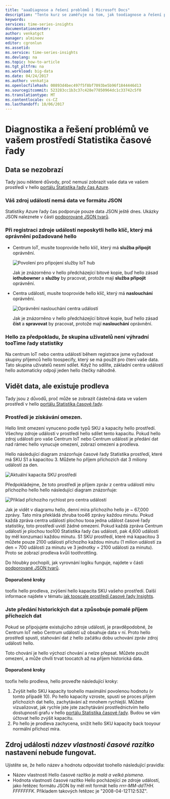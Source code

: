 ```yaml
---
title: "aaaDiagnose a řešení problémů | Microsoft Docs"
description: "Tento kurz se zaměřuje na tom, jak toodiagnose a řešení problémů ve vašem prostředí Statistika časové řady"
keywords: 
services: time-series-insights
documentationcenter: 
author: venkatgct
manager: almineev
editor: cgronlun
ms.assetid: 
ms.service: time-series-insights
ms.devlang: na
ms.topic: how-to-article
ms.tgt_pltfrm: na
ms.workload: big-data
ms.date: 04/24/2017
ms.author: venkatja
ms.openlocfilehash: 00893d4bec497f5f8bf7093be5b96f1844446d13
ms.sourcegitcommit: 523283cc1b3c37c428e77850964dc1c33742c5f0
ms.translationtype: MT
ms.contentlocale: cs-CZ
ms.lasthandoff: 10/06/2017
---
```

# <a name="diagnose-and-solve-problems-in-your-time-series-insights-environment"></a>Diagnostika a řešení problémů ve vašem prostředí Statistika časové řady

## <a name="i-dont-see-my-data"></a>Data se nezobrazí
Tady jsou některé důvody, proč nemusí zobrazit vaše data ve vašem prostředí v hello [portálu Statistika řady čas Azure](https://insights.timeseries.azure.com).

### <a name="your-event-source-doesnt-have-data-in-json-format"></a>Váš zdroj událostí nemá data ve formátu JSON
Statistiky Azure řady čas podporuje pouze data JSON ještě dnes. Ukázky JSON naleznete v části [podporované JSON tvarů](time-series-insights-send-events.md#supported-json-shapes).

### <a name="when-you-registered-your-event-source-you-didnt-provide-hello-key-that-has-hello-required-permission"></a>Při registraci zdroje událostí neposkytli hello klíč, který má oprávnění požadované hello
* Centrum IoT, musíte tooprovide hello klíč, který má **služba připojit** oprávnění.

   ![Povolení pro připojení služby IoT hub](media/diagnose-and-solve-problems/iothub-serviceconnect-permissions.png)

   Jak je znázorněno v hello předcházející bitové kopie, buď hello zásad **iothubowner** a **služby** by pracovat, protože mají **služba připojit** oprávnění.
* Centra událostí, musíte tooprovide hello klíč, který má **naslouchání** oprávnění.

   ![Oprávnění naslouchání centra událostí](media/diagnose-and-solve-problems/eventhub-listen-permissions.png)

   Jak je znázorněno v hello předcházející bitové kopie, buď hello zásad **číst** a **spravovat** by pracovat, protože mají **naslouchání** oprávnění.

### <a name="hello-provided-consumer-group-is-not-exclusive-tootime-series-insights"></a>Hello za předpokladu, že skupina uživatelů není výhradní tooTime řady statistiky
Na centrum IoT nebo centra událostí během registrace jsme vyžadovat skupiny příjemců hello toospecify, který se má použít pro čtení vaše data. Tato skupina uživatelů nesmí sdílet. Když ho sdílíte, základní centra událostí hello automaticky odpojí jeden hello čtečky náhodně.

## <a name="i-see-my-data-but-theres-a-lag"></a>Vidět data, ale existuje prodleva
Tady jsou z důvodů, proč může se zobrazit částečná data ve vašem prostředí v hello [portálu Statistika časové řady](https://insights.timeseries.azure.com).

### <a name="your-environment-is-getting-throttled"></a>Prostředí je získávání omezen.
Hello limit omezení vynuceno podle typů SKU a kapacity hello prostředí. Všechny zdroje událostí v prostředí hello sdílet tento kapacitu. Pokud hello zdroj události pro vaše Centrum IoT nebo Centrum událostí je předání dat nad rámec hello vynucuje omezení, zobrazí omezení a prodleva.

Hello následující diagram znázorňuje časové řady Statistika prostředí, které má SKU S1 a kapacitou 3. Můžete ho příjem příchozích dat 3 miliony událostí za den.

![Aktuální kapacita SKU prostředí](media/diagnose-and-solve-problems/environment-sku-current-capacity.png)

Předpokládejme, že toto prostředí je příjem zpráv z centra událostí míru příchozího hello hello následující diagram znázorňuje:

![Příklad příchozího rychlost pro centra událostí](media/diagnose-and-solve-problems/eventhub-ingress-rate.png)

Jak je vidět v diagramu hello, denní míra příchozího hello je ~ 67,000 zprávy. Tato míra překládá zhruba too46 zprávy každou minutu. Pokud každá zpráva centra událostí plochou tooa jedna událost časové řady statistiky, toto prostředí uvidí žádné omezení. Pokud každá zpráva Centrum událostí je plochou too100 Statistika řady čas události, pak 4,600 události by měl konzumaci každou minutu. S1 SKU prostředí, které má kapacitou 3 můžete pouze 2100 události příchozího každou minutu (1 milion událostí za den = 700 události za minutu ve 3 jednotky = 2100 události za minutu). Proto se zobrazí prodleva kvůli toothrottling. 

Do hloubky pochopili, jak vyrovnání logiku funguje, najdete v části [podporované JSON tvarů](time-series-insights-send-events.md#supported-json-shapes).

#### <a name="recommended-steps"></a>Doporučené kroky
toofix hello prodleva, zvýšení hello kapacita SKU vašeho prostředí. Další informace najdete v tématu [jak tooscale prostředí časové řady Insights](time-series-insights-how-to-scale-your-environment.md).

### <a name="youre-pushing-historical-data-and-causing-slow-ingress"></a>Jste předání historických dat a způsobuje pomalé příjem příchozích dat
Pokud se připojujete existujícího zdroje událostí, je pravděpodobné, že Centrum IoT nebo Centrum událostí už obsahuje data v ní. Proto hello prostředí spustí, stahování dat z hello začátku dobu uchování zpráv zdroj události hello. 

Toto chování je hello výchozí chování a nelze přepsat. Můžete použít omezení, a může chvíli trvat toocatch až na příjem historická data.

#### <a name="recommended-steps"></a>Doporučené kroky
toofix hello prodleva, hello proveďte následující kroky:
1. Zvýšit hello SKU kapacity toohello maximální povolenou hodnotu (v tomto případě 10). Po hello kapacity vzroste, spustí se proces příjem příchozích dat hello, zachytávání až mnohem rychlejší. Můžete vizualizovat, jak rychle jste jste zachytávání prostřednictvím hello dostupnosti grafu v hello [portálu Statistika časové řady](https://insights.timeseries.azure.com). Budou se vám účtovat hello zvýšit kapacitu.
2. Po hello je prodleva zachycena, snížit hello SKU kapacity back tooyour normální příchozí míra.

## <a name="my-event-sources-timestamp-property-name-setting-doesnt-work"></a>Zdroj události *název vlastnosti časové razítko* nastavení nebude fungovat.
Ujistěte se, že hello název a hodnotu odpovídat toohello následující pravidla:
* Název vlastnosti Hello časové razítko je _malá a velká písmena_.
* Hodnota vlastnosti časové razítko Hello pocházející ze zdroje událostí, jako řetězec formátu JSON by měl mít formát hello _rrrr-MM-ddTHH. FFFFFFFK_. Příkladem takových řetězec je "2008-04-12T12:53Z".
